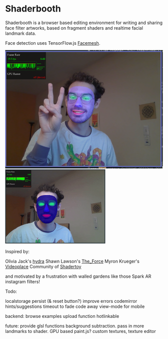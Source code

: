 # Shaderbooth

Shaderbooth is a browser based editing environment for writing and sharing face filter artworks, based on fragment shaders and realtime facial landmark data.

Face detection uses TensorFlow.js [Facemesh](https://github.com/tensorflow/tfjs-models/tree/master/facemesh).

![demo](demo.png)
![video](face.webm.gif)

Inspired by:

Olivia Jack's [hydra](https://github.com/ojack/hydra)
Shawn Lawson's [The_Force](https://github.com/shawnlawson/The_Force)
Myron Krueger's [Videoplace](https://www.youtube.com/watch?v=dqZyZrN3Pl0)
Community of [Shadertoy](https://shadertoy.com)

and motivated by a frustration with walled gardens like those Spark AR instagram filters!

Todo:

localstorage persist (& reset button?)
improve errors
codemirror hints/suggestions
timeout to fade code away
view-mode for mobile

backend:
browse examples
upload function
hotlinkable

future:
provide glsl functions
background subtraction.
pass in more landmarks to shader.
GPU based paint.js?
custom textures, texture editor